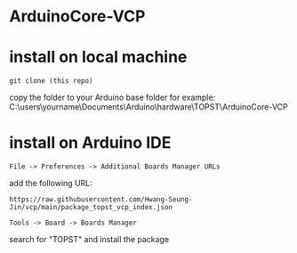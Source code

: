 # ArduinoCore-VCP

# install on local machine
```
git clone (this repo)
```
copy the folder to your Arduino base folder
for example: C:\users\yourname\Documents\Arduino\hardware\TOPST\ArduinoCore-VCP

# install on Arduino IDE
```
File -> Preferences -> Additional Boards Manager URLs
```
add the following URL:
```
https://raw.githubusercontent.com/Hwang-Seung-Jin/vcp/main/package_topst_vcp_index.json
```
```
Tools -> Board -> Boards Manager
```

search for "TOPST" and install the package



